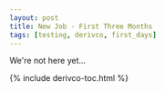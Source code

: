 ```yaml
---
layout: post
title: New Job - First Three Months
tags: [testing, derivco, first_days]
---
```


We're not here yet...

{% include derivco-toc.html %}